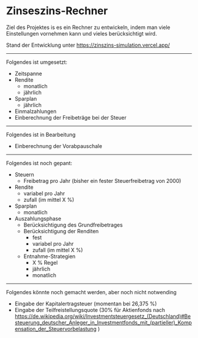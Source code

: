 
# Zinseszins-Rechner

Ziel des Projektes is es ein Rechner zu entwickeln, indem man viele Einstellungen vornehmen kann und vieles berücksichtigt wird.

Stand der Entwicklung unter https://zinszins-simulation.vercel.app/

---
Folgendes ist umgesetzt:
- Zeitspanne
- Rendite
    - monatlich
    - jährlich
- Sparplan
    - jährlich
- Einmalzahlungen
- Einberechnung der Freibeträge bei der Steuer
---
Folgendes ist in Bearbeitung
- Einberechnung der Vorabpauschale 
---
Folgendes ist noch gepant:
- Steuern
    - Freibetrag pro Jahr (bisher ein fester Steuerfreibetrag von 2000)
- Rendite
    - variabel pro Jahr
    - zufall (im mittel X %)
- Sparplan
    - monatlich
- Auszahlungsphase
    - Berücksichtigung des Grundfreibetrages
    - Berücksichtigung der Renditen
        - fest
        - variabel pro Jahr
        - zufall (im mittel X %)
    - Entnahme-Strategien
        - X % Regel
        - jährlich
        - monatlich
---
Folgendes könnte noch gemacht werden, aber noch nicht notwending
- Eingabe der Kapitalertragsteuer (momentan bei 26,375 %)
- Eingabe der Teilfreistellungsquote (30% für Aktienfonds nach https://de.wikipedia.org/wiki/Investmentsteuergesetz_(Deutschland)#Besteuerung_deutscher_Anleger_in_Investmentfonds_mit_(partieller)_Kompensation_der_Steuervorbelastung )
